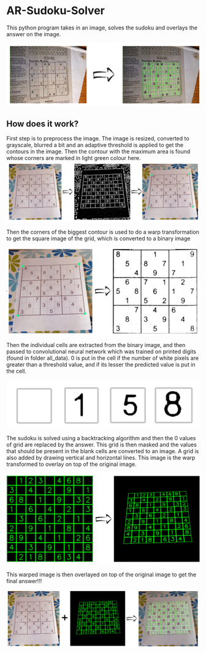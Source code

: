 # AR-Sudoku-Solver

This python program takes in an image, solves the sudoku and overlays the answer on the image. 

![alt text](https://github.com/Jaseem001/AR-Sudoku-Solver/blob/master/test/readme_1.png?raw=true)

## How does it work?

First step is to preprocess the image. The image is resized, converted to grayscale, blurred a bit and an adaptive threshold is applied to get the contours in the image. Then the contour with the maximum area is found whose corners are marked in light green colour here.
![alt text](https://github.com/Jaseem001/AR-Sudoku-Solver/blob/master/test/readme_2.png?raw=true)

Then the corners of the biggest contour is used to do a warp transformation to get the square image of the grid, which is converted to a binary image

![alt text](https://github.com/Jaseem001/AR-Sudoku-Solver/blob/master/test/readme_3.png?raw=true)

Then the individual cells are extracted from the binary image, and then passed to convolutional neural network which was trained on printed digits (found in folder all_data). 0 is put in the cell if the number of white pixels are greater than a threshold value, and if its lesser the predicted value is put in the cell.

![alt text](https://github.com/Jaseem001/AR-Sudoku-Solver/blob/master/test/readme_4.png?raw=true)

The sudoku is solved using a backtracking algorithm and then the 0 values of grid are replaced by the answer. This grid is then masked and the values that should be present in the blank cells are converted to an image. A grid is also added by drawing vertical and horizontal lines. This image is the warp transformed to overlay on top of the original image.

![alt text](https://github.com/Jaseem001/AR-Sudoku-Solver/blob/master/test/readme_5.png?raw=true)

This warped image is then overlayed on top of the original image to get the final answer!!!

![alt text](https://github.com/Jaseem001/AR-Sudoku-Solver/blob/master/test/readme_6.png?raw=true)
